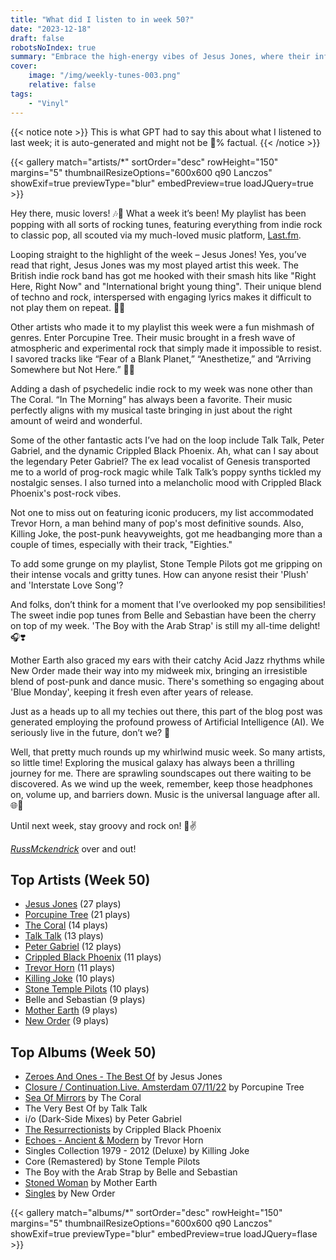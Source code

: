```yaml
---
title: "What did I listen to in week 50?"
date: "2023-12-18"
draft: false
robotsNoIndex: true
summary: "Embrace the high-energy vibes of Jesus Jones, where their influential sound meets intense lyrical prowess!"
cover:
    image: "/img/weekly-tunes-003.png"
    relative: false
tags:
    - "Vinyl"
---
```


{{< notice note >}}
This is what GPT had to say this about what I listened to last week; it is auto-generated and might not be 💯% factual.
{{< /notice >}}

{{< gallery match="artists/*" sortOrder="desc" rowHeight="150" margins="5" thumbnailResizeOptions="600x600 q90 Lanczos" showExif=true previewType="blur" embedPreview=true loadJQuery=true >}}

Hey there, music lovers! 🎶🎸 What a week it’s been! My playlist has been popping with all sorts of rocking tunes, featuring everything from indie rock to classic pop, all scouted via my much-loved music platform, [Last.fm](https://www.last.fm/user/RussMckendrick). 

Looping straight to the highlight of the week – Jesus Jones! Yes, you’ve read that right, Jesus Jones was my most played artist this week. The British indie rock band has got me hooked with their smash hits like "Right Here, Right Now" and  "International bright young thing". Their unique blend of techno and rock, interspersed with engaging lyrics makes it difficult to not play them on repeat. 🎤🔁

Other artists who made it to my playlist this week were a fun mishmash of genres. Enter Porcupine Tree. Their music brought in a fresh wave of atmospheric and experimental rock that simply made it impossible to resist. I savored tracks like “Fear of a Blank Planet,” “Anesthetize,” and “Arriving Somewhere but Not Here.” 🎵🎸

Adding a dash of psychedelic indie rock to my week was none other than The Coral. “In The Morning” has always been a favorite. Their music perfectly aligns with my musical taste bringing in just about the right amount of weird and wonderful. 

Some of the other fantastic acts I’ve had on the loop include Talk Talk, Peter Gabriel, and the dynamic Crippled Black Phoenix. Ah, what can I say about the legendary Peter Gabriel? The ex lead vocalist of Genesis transported me to a world of prog-rock magic while Talk Talk’s poppy synths tickled my nostalgic senses. I also turned into a melancholic mood with Crippled Black Phoenix's post-rock vibes.

Not one to miss out on featuring iconic producers, my list accommodated Trevor Horn, a man behind many of pop's most definitive sounds. Also, Killing Joke, the post-punk heavyweights, got me headbanging more than a couple of times, especially with their track, "Eighties."

To add some grunge on my playlist, Stone Temple Pilots got me gripping on their intense vocals and gritty tunes. How can anyone resist their 'Plush' and 'Interstate Love Song'?

And folks, don’t think for a moment that I’ve overlooked my pop sensibilities! The sweet indie pop tunes from Belle and Sebastian have been the cherry on top of my week. 'The Boy with the Arab Strap' is still my all-time delight! 🎧❣️

Mother Earth also graced my ears with their catchy Acid Jazz rhythms while New Order made their way into my midweek mix, bringing an irresistible blend of post-punk and dance music. There's something so engaging about 'Blue Monday', keeping it fresh even after years of release.

Just as a heads up to all my techies out there, this part of the blog post was generated employing the profound prowess of Artificial Intelligence (AI). We seriously live in the future, don’t we? 🤖

Well, that pretty much rounds up my whirlwind music week. So many artists, so little time! Exploring the musical galaxy has always been a thrilling journey for me. There are sprawling soundscapes out there waiting to be discovered. As we wind up the week, remember, keep those headphones on, volume up, and barriers down. Music is the universal language after all. 🌐🎼

Until next week, stay groovy and rock on! 🤘✌️

[*RussMckendrick*](https://www.last.fm/user/RussMckendrick) over and out!

## Top Artists (Week 50)

- [Jesus Jones](https://www.mckendrick.rocks/artist/jesus-jones/) (27 plays)
- [Porcupine Tree](https://www.mckendrick.rocks/artist/porcupine-tree/) (21 plays)
- [The Coral](https://www.mckendrick.rocks/artist/the-coral/) (14 plays)
- [Talk Talk](https://www.mckendrick.rocks/artist/talk-talk/) (13 plays)
- [Peter Gabriel](https://www.mckendrick.rocks/artist/peter-gabriel/) (12 plays)
- [Crippled Black Phoenix](https://www.mckendrick.rocks/artist/crippled-black-phoenix/) (11 plays)
- [Trevor Horn](https://www.mckendrick.rocks/artist/trevor-horn/) (11 plays)
- [Killing Joke](https://www.mckendrick.rocks/artist/killing-joke/) (10 plays)
- [Stone Temple Pilots](https://www.mckendrick.rocks/artist/stone-temple-pilots/) (10 plays)
- Belle and Sebastian (9 plays)
- [Mother Earth](https://www.mckendrick.rocks/artist/mother-earth/) (9 plays)
- [New Order](https://www.mckendrick.rocks/artist/new-order/) (9 plays)


## Top Albums (Week 50)

- [Zeroes And Ones - The Best Of](https://www.mckendrick.rocks/albums/zeroes-and-ones-the-best-of-24975325/) by Jesus Jones
- [Closure / Continuation.Live. Amsterdam 07/11/22](https://www.mckendrick.rocks/albums/closure-continuation-live-amsterdam-07-11-22-29133415/) by Porcupine Tree
- [Sea Of Mirrors](https://www.mckendrick.rocks/albums/sea-of-mirrors-28205629/) by The Coral
- The Very Best Of by Talk Talk
- i/o (Dark-Side Mixes) by Peter Gabriel
- [The Resurrectionists](https://www.mckendrick.rocks/albums/the-resurrectionists-13562698/) by Crippled Black Phoenix
- [Echoes - Ancient & Modern](https://www.mckendrick.rocks/albums/echoes-ancient-modern-29085826/) by Trevor Horn
- Singles Collection 1979 - 2012 (Deluxe) by Killing Joke
- Core (Remastered) by Stone Temple Pilots
- The Boy with the Arab Strap by Belle and Sebastian
- [Stoned Woman](https://www.mckendrick.rocks/albums/stoned-woman-26514866/) by Mother Earth
- [Singles](https://www.mckendrick.rocks/albums/singles-9017905/) by New Order


{{< gallery match="albums/*" sortOrder="desc" rowHeight="150" margins="5" thumbnailResizeOptions="600x600 q90 Lanczos" showExif=true previewType="blur" embedPreview=true loadJQuery=flase >}}